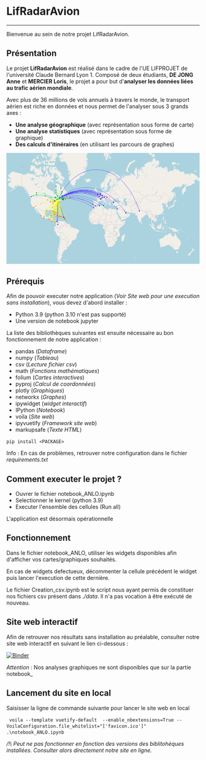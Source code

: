 # LifRadarAvion
***
Bienvenue au sein de notre projet LifRadarAvion.

## Présentation
Le projet **LifRadarAvion** est réalisé dans le cadre de l'UE LIFPROJET de l'université 
Claude Bernard Lyon 1. Composé de deux étudiants, **DE JONG Anne** et **MERCIER Loris**, le
projet a pour but d'**analyser les données liées au trafic aérien mondiale**.

Avec plus de 36 millions de vols annuels à travers le monde, le transport aérien
est riche en données et nous permet de l'analyser sous 3 grands axes :
* **Une analyse géographique** (avec représentation sous forme de carte)
* **Une analyse statistiques** (avec représentation sous forme de graphique)
* **Des calculs d'itinéraires** (en utilisant les parcours de graphes) 


![Alt text](./ImageMap.png "Carte de connexion : Liaisons aériennes depuis Montréal")


## Prérequis
Afin de pouvoir executer notre application (_Voir Site web pour une execution sans installation_), vous devez d'abord installer :
* Python 3.9 (python 3.10 n'est pas supporté)
* Une version de notebook jupyter

La liste des bibliothèques suivantes est ensuite nécessaire au bon fonctionnement de notre application :
* pandas (_Dataframe_)
* numpy (_Tableau_)
* csv (_Lecture fichier csv_)
* math (_Fonctions mathématiques_)
* folium (_Cartes interactives_)
* pyproj (_Calcul de coordonnées_)
* plotly (_Graphiques_)
* networkx (_Graphes_)
* ipywidget (_widget interactif_)
* IPython (_Notebook_)
* voila (_Site web_)
* ipyvuetify (_Framework site web_)
* markupsafe (_Texte HTML_)

```
pip install <PACKAGE>
```

Info : En cas de problèmes, retrouver notre configuration dans le fichier _requirements.txt_

## Comment executer le projet ?
- Ouvrer le fichier notebook_ANLO.ipynb
- Selectionner le kernel (python 3.9)
- Executer l'ensemble des cellules (Run all)

L'application est désormais opérationnelle

## Fonctionnement
Dans le fichier notebook_ANLO, utiliser les widgets disponibles afin d'afficher vos cartes/graphiques souhaités.  

En cas de widgets defectueux, décommenter la cellule précédent le widget puis lancer l'execution de cette dernière.  

Le fichier Creation_csv.ipynb est le script nous ayant permis de constituer nos fichiers csv présent dans _./data_. Il n'a pas vocation à être exécuté de nouveau.

## Site web interactif
Afin de retrouver nos résultats sans installation au préalable, consulter notre site web interactif en suivant le lien ci-dessous :  

[![Binder](https://mybinder.org/badge_logo.svg)](https://mybinder.org/v2/gh/annevogel13/lifradar/HEAD?urlpath=voila%2Frender%2Fnotebook_ANLO.ipynb)

_Attention_ : Nos analyses graphiques ne sont disponibles que sur la partie notebook_

## Lancement du site en local
Saisisser la ligne de commande suivante pour lancer le site web en local
```
 voila --template vuetify-default  --enable_nbextensions=True --VoilaConfiguration.file_whitelist="['favicon.ico']" .\notebook_ANLO.ipynb
````
_/!\ Peut ne pas fonctionner en fonction des versions des biblitohèques installées. Consulter alors directement notre site en ligne._
